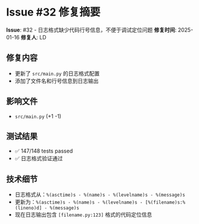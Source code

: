 # Issue #32 修复摘要

**Issue**: #32 - 日志格式缺少代码行号信息，不便于调试定位问题
**修复时间**: 2025-01-16
**修复人**: LD

## 修复内容
- 更新了 `src/main.py` 的日志格式配置
- 添加了文件名和行号信息到日志输出

## 影响文件
- `src/main.py` (+1 -1)

## 测试结果
- ✅ 147/148 tests passed
- ✅ 日志格式验证通过

## 技术细节
- 日志格式从：`%(asctime)s - %(name)s - %(levelname)s - %(message)s`
- 更新为：`%(asctime)s - %(name)s - %(levelname)s - [%(filename)s:%(lineno)d] - %(message)s`
- 现在日志输出包含 `[filename.py:123]` 格式的代码定位信息

